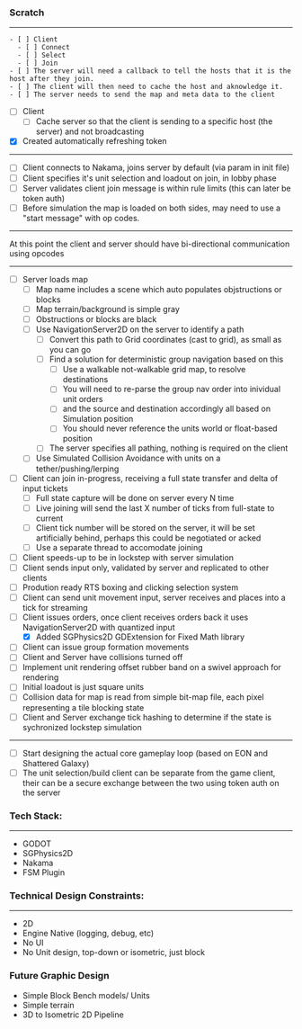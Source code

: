 ### Scratch
---
    - [ ] Client
      - [ ] Connect
      - [ ] Select
      - [ ] Join
    - [ ] The server will need a callback to tell the hosts that it is the host after they join.
    - [ ] The client will then need to cache the host and aknowledge it.
    - [ ] The server needs to send the map and meta data to the client
  - [ ] Client
    - [ ] Cache server so that the client is sending to a specific host (the server) and not broadcasting
  - [x] Created automatically refreshing token
---
- [ ] Client connects to Nakama, joins server by default (via param in init file)
- [ ] Client specifies it's unit selection and loadout on join, in lobby phase
- [ ] Server validates client join message is within rule limits (this can later be token auth)
- [ ] Before simulation the map is loaded on both sides, may need to use a "start message" with op codes.
---

At this point the client and server should have bi-directional communication using opcodes

---
- [ ] Server loads map
  - [ ] Map name includes a scene which auto populates objstructions or blocks
  - [ ] Map terrain/background is simple gray
  - [ ] Obstructions or blocks are black
  - [ ] Use NavigationServer2D on the server to identify a path
    - [ ] Convert this path to Grid coordinates (cast to grid), as small as you can go
    - [ ] Find a solution for deterministic group navigation based on this
      - [ ] Use a walkable not-walkable grid map, to resolve destinations
      - [ ] You will need to re-parse the group nav order into inividual unit orders
      - [ ] and the source and destination accordingly all based on Simulation position
      - [ ] You should never reference the units world or float-based position
    - [ ] The server specifies all pathing, nothing is required on the client
  - [ ] Use Simulated Collision Avoidance with units on a tether/pushing/lerping

- [ ] Client can join in-progress, receiving a full state transfer and delta of input tickets
  - [ ] Full state capture will be done on server every N time
  - [ ] Live joining will send the last X number of ticks from full-state to current
  - [ ] Client tick number will be stored on the server, it will be set artificially behind, perhaps this could be negotiated or acked
  - [ ] Use a separate thread to accomodate joining

- [ ] Client speeds-up to be in lockstep with server simulation
- [ ] Client sends input only, validated by server and replicated to other clients
- [ ] Prodution ready RTS boxing and clicking selection system
- [ ] Client can send unit movement input, server receives and places into a tick for streaming
- [ ] Client issues orders, once client receives orders back it uses NavigationServer2D with quantized input
  - [x] Added SGPhysics2D GDExtension for Fixed Math library

- [ ] Client can issue group formation movements
- [ ] Client and Server have collisions turned off
- [ ] Implement unit rendering offset rubber band on a swivel approach for rendering
- [ ] Initial loadout is just square units
- [ ] Collision data for map is read from simple bit-map file, each pixel representing a tile blocking state
- [ ] Client and Server exchange tick hashing to determine if the state is sychronized lockstep simulation
---
- [ ] Start designing the actual core gameplay loop (based on EON and Shattered Galaxy)
- [ ] The unit selection/build client can be separate from the game client, their can be a secure exchange between the two using token auth on the server

### Tech Stack:
---
- GODOT
- SGPhysics2D
- Nakama
- FSM Plugin

### Technical Design Constraints:
---
- 2D
- Engine Native (logging, debug, etc)
- No UI
- No Unit design, top-down or isometric, just block

### Future Graphic Design
- Simple Block Bench models/ Units
- Simple terrain
- 3D to Isometric 2D Pipeline